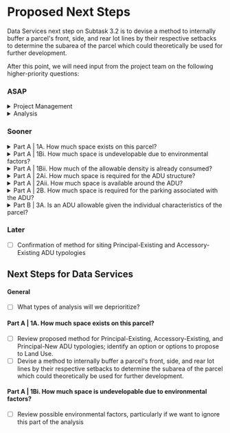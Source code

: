# Proposed Next Steps

Data Services next step on Subtask 3.2 is to devise a method to internally buffer a parcel's front, side, and rear lot lines by their respective setbacks to determine the subarea of the parcel which could theoretically be used for further development.&#x20;

After this point, we will need input from the project team on the following higher-priority questions:&#x20;

### ASAP

<details>

<summary>Project Management</summary>

* [ ] Confirmation that the roadmap can stay as-is (see notes under [Subtask 3.1](status-by-subtask/subtask-3.1.md))
* [ ] Clarity on the "template engagement materials" task 3 deliverable (see [Data Services Subtasks](reference/data-services-subtasks/))
* [ ] Collaborate to define the design of the decision-support tool (see notes under [Decision Support Tool](../analysis/decision-support-tool.md))
* [ ] Collaborate to define an organizational structure for communication on policy options
* [ ] Collaborate to define an organizational structure for numerical inputs

</details>

<details>

<summary>Analysis</summary>

* [ ] We're planning to explore [the four ADU typologies described here](../analysis/part-a-feasibility/1.-available-space/). Are there typologies we're exploring that you don't see as being necessary? Conversely, are there ADU typologies not under consideration that you would like us to explore?&#x20;
* [ ] <mark style="background-color:orange;">Draft list of parameters to explore so that we can assemble all needed data layers. (We don't need specific thresholds at this time, just an indication that they will be important.)</mark>

</details>

### Sooner

<details>

<summary>Part A | 1A. How much space exists on this parcel?</summary>

* [ ] **For Principal-Existing and Principal New:**&#x20;

</details>

<details>

<summary>Part A | 1Bi. How much space is undevelopable due to environmental factors?</summary>

No questions for Land Use at this time.

</details>

<details>

<summary>Part A | 1Bii. How much of the allowable density is already consumed?</summary>



</details>

<details>

<summary>Part A | 2Ai. How much space is required for the ADU structure?</summary>



</details>

<details>

<summary>Part A | 2Aii. How much space is available around the ADU? </summary>



</details>

<details>

<summary>Part A | 2B. How much space is required for the parking associated with the ADU?</summary>



</details>

<details>

<summary>Part B | 3A. Is an ADU allowable given the individual characteristics of the parcel?</summary>



</details>

### Later

* [ ] Confirmation of method for siting Principal-Existing and Accessory-Existing ADU typologies



## Next Steps for Data Services

#### General

* [ ] What types of analysis will we deprioritize?

#### Part A | 1A. How much space exists on this parcel?

* [ ] Review proposed method for Principal-Existing, Accessory-Existing, and Principal-New ADU typologies; identify an option or options to propose to Land Use.
* [ ] Devise a method to internally buffer a parcel's front, side, and rear lot lines by their respective setbacks to determine the subarea of the parcel which could theoretically be used for further development.&#x20;

#### Part A | 1Bi. How much space is undevelopable due to environmental factors?

* [ ] Review possible environmental factors, particularly if we want to ignore this part of the analysis&#x20;

